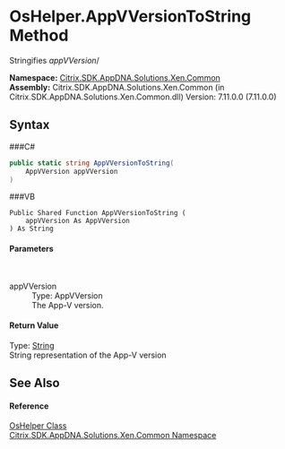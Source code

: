 # OsHelper.AppVVersionToString Method 
 

Stringifies *appVVersion*/

**Namespace:**&nbsp;<a href="N_Citrix_SDK_AppDNA_Solutions_Xen_Common">Citrix.SDK.AppDNA.Solutions.Xen.Common</a><br />**Assembly:**&nbsp;Citrix.SDK.AppDNA.Solutions.Xen.Common (in Citrix.SDK.AppDNA.Solutions.Xen.Common.dll) Version: 7.11.0.0 (7.11.0.0)

## Syntax

###C#
```csharp
public static string AppVVersionToString(
	AppVVersion appVVersion
)
```

###VB
```vbnet
Public Shared Function AppVVersionToString ( 
	appVVersion As AppVVersion
) As String
```


#### Parameters
&nbsp;<dl><dt>appVVersion</dt><dd>Type: AppVVersion<br />The App-V version.</dd></dl>

#### Return Value
Type: <a href="http://msdn2.microsoft.com/en-us/library/s1wwdcbf" target="_blank">String</a><br />String representation of the App-V version

## See Also


#### Reference
<a href="T_Citrix_SDK_AppDNA_Solutions_Xen_Common_OsHelper">OsHelper Class</a><br /><a href="N_Citrix_SDK_AppDNA_Solutions_Xen_Common">Citrix.SDK.AppDNA.Solutions.Xen.Common Namespace</a><br />